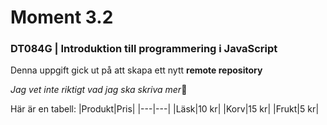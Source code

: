 # Moment 3.2
### DT084G | Introduktion till programmering i JavaScript

Denna uppgift gick ut på att skapa ett nytt **remote repository**

*Jag vet inte riktigt vad jag ska skriva mer*🕺

Här är en tabell:
|Produkt|Pris|
|---|---|
|Läsk|10 kr|
|Korv|15 kr|
|Frukt|5 kr|
